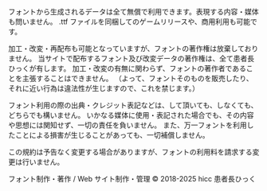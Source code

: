 フォントから生成されるデータは全て無償で利用できます。表現する内容・媒体も問いません。
.ttf ファイルを同梱してのゲームリリースや、商用利用も可能です。

加工・改変・再配布も可能となっていますが、フォントの著作権は放棄しておりません。
当サイトで配布するフォント及び改変データの著作権は、全て患者長ひっくが有します。
加工・改変の有無に関わらず、フォントの著作者であることを主張することはできません。
（よって、フォントそのものを販売したり、それに近い行為は違法性が生じますので、これを禁じます。）

フォント利用の際の出典・クレジット表記などは、して頂いても、しなくても、どちらでも構いません。
いかなる媒体に使用・表記された場合でも、その内容や思想には関知せず、一切の責任を負いません。
また、万一フォントを利用したことによる損害が生じることがあっても、一切補償しません。

この規約は予告なく変更する場合がありますが、フォントの利用料を請求する変更は行いません。

フォント制作・著作 / Web サイト制作・管理
© 2018-2025 hicc 患者長ひっく
